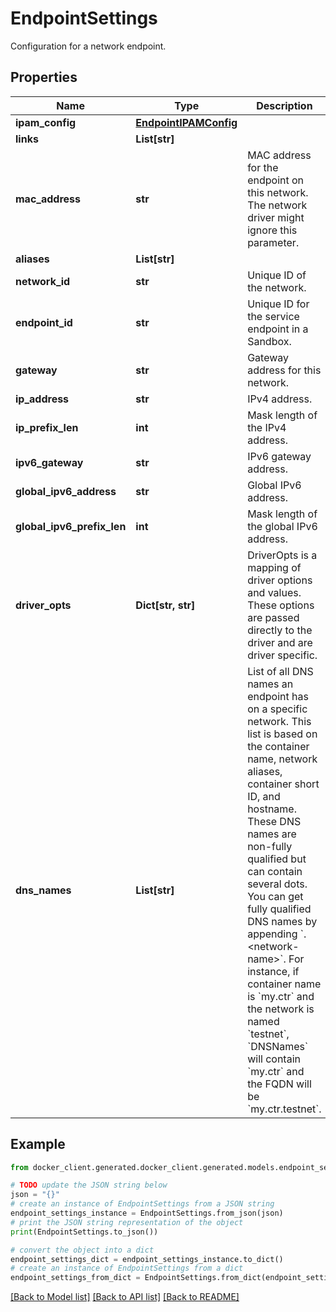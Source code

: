 # EndpointSettings

Configuration for a network endpoint.

## Properties

Name | Type | Description | Notes
------------ | ------------- | ------------- | -------------
**ipam_config** | [**EndpointIPAMConfig**](EndpointIPAMConfig.md) |  | [optional] 
**links** | **List[str]** |  | [optional] 
**mac_address** | **str** | MAC address for the endpoint on this network. The network driver might ignore this parameter.  | [optional] 
**aliases** | **List[str]** |  | [optional] 
**network_id** | **str** | Unique ID of the network.  | [optional] 
**endpoint_id** | **str** | Unique ID for the service endpoint in a Sandbox.  | [optional] 
**gateway** | **str** | Gateway address for this network.  | [optional] 
**ip_address** | **str** | IPv4 address.  | [optional] 
**ip_prefix_len** | **int** | Mask length of the IPv4 address.  | [optional] 
**ipv6_gateway** | **str** | IPv6 gateway address.  | [optional] 
**global_ipv6_address** | **str** | Global IPv6 address.  | [optional] 
**global_ipv6_prefix_len** | **int** | Mask length of the global IPv6 address.  | [optional] 
**driver_opts** | **Dict[str, str]** | DriverOpts is a mapping of driver options and values. These options are passed directly to the driver and are driver specific.  | [optional] 
**dns_names** | **List[str]** | List of all DNS names an endpoint has on a specific network. This list is based on the container name, network aliases, container short ID, and hostname.  These DNS names are non-fully qualified but can contain several dots. You can get fully qualified DNS names by appending &#x60;.&lt;network-name&gt;&#x60;. For instance, if container name is &#x60;my.ctr&#x60; and the network is named &#x60;testnet&#x60;, &#x60;DNSNames&#x60; will contain &#x60;my.ctr&#x60; and the FQDN will be &#x60;my.ctr.testnet&#x60;.  | [optional] 

## Example

```python
from docker_client.generated.docker_client.generated.models.endpoint_settings import EndpointSettings

# TODO update the JSON string below
json = "{}"
# create an instance of EndpointSettings from a JSON string
endpoint_settings_instance = EndpointSettings.from_json(json)
# print the JSON string representation of the object
print(EndpointSettings.to_json())

# convert the object into a dict
endpoint_settings_dict = endpoint_settings_instance.to_dict()
# create an instance of EndpointSettings from a dict
endpoint_settings_from_dict = EndpointSettings.from_dict(endpoint_settings_dict)
```
[[Back to Model list]](../README.md#documentation-for-models) [[Back to API list]](../README.md#documentation-for-api-endpoints) [[Back to README]](../README.md)


